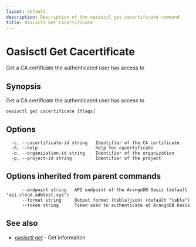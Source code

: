 ```yaml
---
layout: default
description: Description of the oasisctl get cacertificate command
title: Oasisctl Get Cacertificate
---
```

# Oasisctl Get Cacertificate

Get a CA certificate the authenticated user has access to

## Synopsis

Get a CA certificate the authenticated user has access to

```
oasisctl get cacertificate [flags]
```

## Options

```
  -c, --cacertificate-id string   Identifier of the CA certificate
  -h, --help                      help for cacertificate
  -o, --organization-id string    Identifier of the organization
  -p, --project-id string         Identifier of the project
```

## Options inherited from parent commands

```
      --endpoint string   API endpoint of the ArangoDB Oasis (default "api.cloud.adbtest.xyz")
      --format string     Output format (table|json) (default "table")
      --token string      Token used to authenticate at ArangoDB Oasis
```

## See also

* [oasisctl get](oasisctl-get.html)	 - Get information

